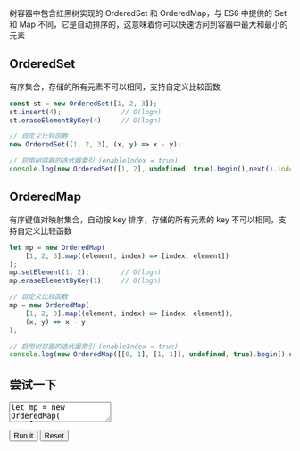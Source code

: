 树容器中包含红黑树实现的 OrderedSet 和 OrderedMap，与 ES6 中提供的 Set 和 Map 不同，它是自动排序的，这意味着你可以快速访问到容器中最大和最小的元素

## OrderedSet

有序集合，存储的所有元素不可以相同，支持自定义比较函数

```javascript
const st = new OrderedSet([1, 2, 3]);
st.insert(4);               // O(logn)
st.eraseElementByKey(4)     // O(logn)

// 自定义比较函数
new OrderedSet([1, 2, 3], (x, y) => x - y);

// 启用树容器的迭代器索引 (enableIndex = true)
console.log(new OrderedSet([1, 2], undefined, true).begin(),next().index);   // 1
```

## OrderedMap

有序键值对映射集合，自动按 key 排序，存储的所有元素的 key 不可以相同，支持自定义比较函数

```javascript
let mp = new OrderedMap(
    [1, 2, 3].map((element, index) => [index, element])
);
mp.setElement(1, 2);        // O(logn)
mp.eraseElementByKey(1)     // O(logn)

// 自定义比较函数
mp = new OrderedMap(
    [1, 2, 3].map((element, index) => [index, element]),
    (x, y) => x - y
);

// 启用树容器的迭代器索引 (enableIndex = true)
console.log(new OrderedMap([[0, 1], [1, 1]], undefined, true).begin(),next().index);   // 1
```

## 尝试一下

<p>
<textarea id="input">
let mp = new OrderedMap(
    [1, 2, 3].map((element, index) => [index, element])
);
mp.setElement(1, 2);        // O(logn)
mp.eraseElementByKey(1)     // O(logn)
mp = new OrderedMap(
    [1, 2, 3].map((element, index) => [index, element]),
    (x, y) => x - y
);
mp.forEach(([key, value]) => console.log([key, value]));
</textarea>
</p>

<div id="output"></div>

<button id="run">Run it</button>
<button id="reset">Reset</button>
